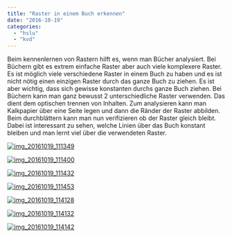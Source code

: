 ```yaml
---
title: "Raster in einem Buch erkennen"
date: "2016-10-19"
categories: 
  - "hslu"
  - "kvd"
---
```


Beim kennenlernen von Rastern hilft es, wenn man Bücher analysiert. Bei Büchern gibt es extrem einfache Raster aber auch viele komplexere Raster. Es ist möglich viele verschiedene Raster in einem Buch zu haben und es ist nicht nötig einen einzigen Raster durch das ganze Buch zu ziehen. Es ist aber wichtig, dass sich gewisse konstanten durchs ganze Buch ziehen. Bei Büchern kann man ganz bewusst 2 unterschiedliche Raster verwenden. Das dient dem optischen trennen von Inhalten. Zum analysieren kann man Kalkpapier über eine Seite legen und dann die Ränder der Raster abbilden. Beim durchblättern kann man nun verifizieren ob der Raster gleich bleibt. Dabei ist interessant zu sehen, welche Linien über das Buch konstant bleiben und man lernt viel über die verwendeten Raster.

[![img_20161019_111349](./images/IMG_20161019_111349.jpg)](http://blog.thecell.eu/wp-content/uploads/2016/10/IMG_20161019_111349.jpg)

[![img_20161019_111400](./images/IMG_20161019_111400.jpg)](http://blog.thecell.eu/wp-content/uploads/2016/10/IMG_20161019_111400.jpg)

[![img_20161019_111432](./images/IMG_20161019_111432.jpg)](http://blog.thecell.eu/wp-content/uploads/2016/10/IMG_20161019_111432.jpg)

[![img_20161019_111453](./images/IMG_20161019_111453.jpg)](http://blog.thecell.eu/wp-content/uploads/2016/10/IMG_20161019_111453.jpg)

[![img_20161019_114128](./images/IMG_20161019_114128.jpg)](http://blog.thecell.eu/wp-content/uploads/2016/10/IMG_20161019_114128.jpg)

[![img_20161019_114132](./images/IMG_20161019_114132.jpg)](http://blog.thecell.eu/wp-content/uploads/2016/10/IMG_20161019_114132.jpg)

[![img_20161019_114142](./images/IMG_20161019_114142.jpg)](http://blog.thecell.eu/wp-content/uploads/2016/10/IMG_20161019_114142.jpg)
